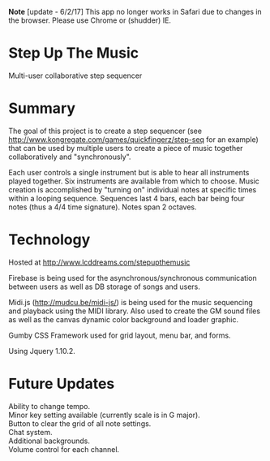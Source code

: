 **Note**
[update - 6/2/17] This app no longer works in Safari due to changes in the browser.  Please use Chrome or (shudder) IE.

Step Up The Music
==============

Multi-user collaborative step sequencer

Summary
=======
The goal of this project is to create a step sequencer (see http://www.kongregate.com/games/quickfingerz/step-seq for an example) that can be used by multiple users to create a piece of music together collaboratively and "synchronously".

Each user controls a single instrument but is able to hear all instruments played together.  Six instruments are available from which to choose.  Music creation is accomplished by "turning on" individual notes at specific times within a looping sequence.  Sequences last 4 bars, each bar being four notes (thus a 4/4 time signature).  Notes span 2 octaves.

Technology
=========
Hosted at http://www.lcddreams.com/stepupthemusic

Firebase is being used for the asynchronous/synchronous communication between users as well as DB storage of songs and users.

Midi.js (http://mudcu.be/midi-js/) is being used for the music sequencing and playback using the MIDI library.  Also used to create the GM sound files as well as the canvas dynamic color background and loader graphic.

Gumby CSS Framework used for grid layout, menu bar, and forms.

Using Jquery 1.10.2.

Future Updates
=========
Ability to change tempo.  
Minor key setting available (currently scale is in G major).  
Button to clear the grid of all note settings.  
Chat system.  
Additional backgrounds.  
Volume control for each channel.
